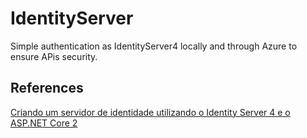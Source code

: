 # IdentityServer
Simple authentication as IdentityServer4 locally and through Azure to ensure APis security.
## References
[Criando um servidor de identidade utilizando o Identity Server 4 e o ASP.NET Core 2](https://imasters.com.br/dotnet/criando-um-servidor-de-identidade-utilizando-o-identity-server-4-e-o-asp-net-core-2-parte-02)
